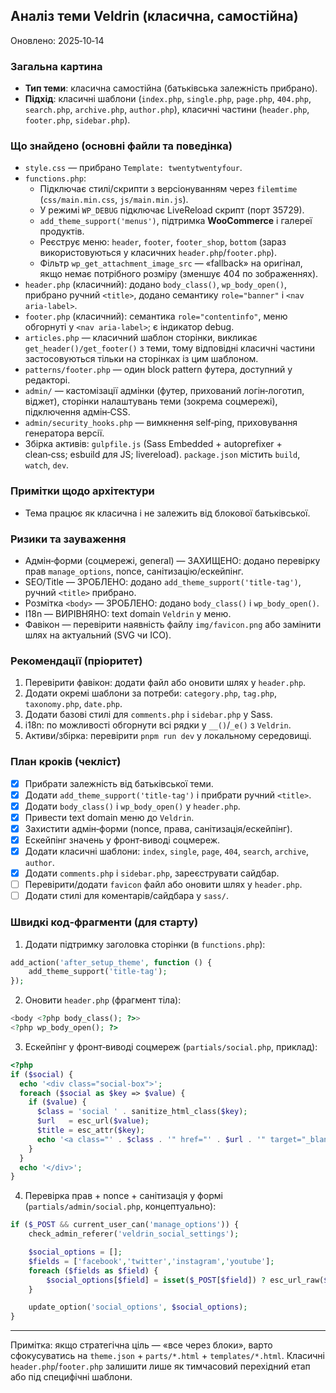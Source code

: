 ## Аналіз теми Veldrin (класична, самостійна)

Оновлено: 2025‑10‑14

### Загальна картина
- **Тип теми**: класична самостійна (батьківська залежність прибрано).
- **Підхід**: класичні шаблони (`index.php`, `single.php`, `page.php`, `404.php`, `search.php`, `archive.php`, `author.php`), класичні частини (`header.php`, `footer.php`, `sidebar.php`).

### Що знайдено (основні файли та поведінка)
- `style.css` — прибрано `Template: twentytwentyfour`.
- `functions.php`:
  - Підключає стилі/скрипти з версіонуванням через `filemtime` (`css/main.min.css`, `js/main.min.js`).
  - У режимі `WP_DEBUG` підключає LiveReload скрипт (порт 35729).
  - `add_theme_support('menus')`, підтримка **WooCommerce** і галереї продуктів.
  - Реєструє меню: `header`, `footer`, `footer_shop`, `bottom` (зараз використовуються у класичних `header.php`/`footer.php`).
  - Фільтр `wp_get_attachment_image_src` — «fallback» на оригінал, якщо немає потрібного розміру (зменшує 404 по зображеннях).
- `header.php` (класичний): додано `body_class()`, `wp_body_open()`, прибрано ручний `<title>`, додано семантику `role="banner"` і `<nav aria-label>`.
- `footer.php` (класичний): семантика `role="contentinfo"`, меню обгорнуті у `<nav aria-label>`; є індикатор debug.
- `articles.php` — класичний шаблон сторінки, викликає `get_header()/get_footer()` з теми, тому відповідні класичні частини застосовуються тільки на сторінках із цим шаблоном.
- `patterns/footer.php` — один block pattern футера, доступний у редакторі.
- `admin/` — кастомізації адмінки (футер, прихований логін‑логотип, віджет), сторінки налаштувань теми (зокрема соцмережі), підключення адмін‑CSS.
- `admin/security_hooks.php` — вимкнення self‑ping, приховування генератора версії.
- Збірка активів: `gulpfile.js` (Sass Embedded + autoprefixer + clean‑css; esbuild для JS; livereload). `package.json` містить `build`, `watch`, `dev`.

### Примітки щодо архітектури
- Тема працює як класична і не залежить від блокової батьківської.

### Ризики та зауваження
- Адмін‑форми (соцмережі, general) — ЗАХИЩЕНО: додано перевірку прав `manage_options`, nonce, санітизацію/ескейпінг.
- SEO/Title — ЗРОБЛЕНО: додано `add_theme_support('title-tag')`, ручний `<title>` прибрано.
- Розмітка `<body>` — ЗРОБЛЕНО: додано `body_class()` і `wp_body_open()`.
- I18n — ВИРІВНЯНО: text domain `Veldrin` у меню.
- Фавікон — перевірити наявність файлу `img/favicon.png` або замінити шлях на актуальний (SVG чи ICO).

### Рекомендації (пріоритет)
1) Перевірити фавікон: додати файл або оновити шлях у `header.php`.
2) Додати окремі шаблони за потреби: `category.php`, `tag.php`, `taxonomy.php`, `date.php`.
3) Додати базові стилі для `comments.php` і `sidebar.php` у Sass.
4) i18n: по можливості обгорнути всі рядки у `__()`/`_e()` з `Veldrin`.
5) Активи/збірка: перевірити `pnpm run dev` у локальному середовищі.

### План кроків (чекліст)
- [x] Прибрати залежність від батьківської теми.
- [x] Додати `add_theme_support('title-tag')` і прибрати ручний `<title>`.
- [x] Додати `body_class()` і `wp_body_open()` у `header.php`.
- [x] Привести text domain меню до `Veldrin`.
- [x] Захистити адмін‑форми (nonce, права, санітизація/ескейпінг).
- [x] Ескейпінг значень у фронт‑виводі соцмереж.
- [x] Додати класичні шаблони: `index`, `single`, `page`, `404`, `search`, `archive`, `author`.
- [x] Додати `comments.php` і `sidebar.php`, зареєструвати сайдбар.
- [ ] Перевірити/додати `favicon` файл або оновити шлях у `header.php`.
- [ ] Додати стилі для коментарів/сайдбара у `sass/`.

### Швидкі код‑фрагменти (для старту)
1) Додати підтримку заголовка сторінки (в `functions.php`):
```php
add_action('after_setup_theme', function () {
    add_theme_support('title-tag');
});
```

2) Оновити `header.php` (фрагмент тіла):
```php
<body <?php body_class(); ?>>
<?php wp_body_open(); ?>
```

3) Ескейпінг у фронт‑виводі соцмереж (`partials/social.php`, приклад):
```php
<?php
if ($social) {
  echo '<div class="social-box">';
  foreach ($social as $key => $value) {
    if ($value) {
      $class = 'social ' . sanitize_html_class($key);
      $url   = esc_url($value);
      $title = esc_attr($key);
      echo '<a class="' . $class . '" href="' . $url . '" target="_blank" title="' . $title . '"></a>';
    }
  }
  echo '</div>';
}
```

4) Перевірка прав + nonce + санітизація у формі (`partials/admin/social.php`, концептуально):
```php
if ($_POST && current_user_can('manage_options')) {
    check_admin_referer('veldrin_social_settings');

    $social_options = [];
    $fields = ['facebook','twitter','instagram','youtube'];
    foreach ($fields as $field) {
        $social_options[$field] = isset($_POST[$field]) ? esc_url_raw($_POST[$field]) : '';
    }

    update_option('social_options', $social_options);
}
```

---

Примітка: якщо стратегічна ціль — «все через блоки», варто сфокусуватись на `theme.json` + `parts/*.html` + `templates/*.html`. Класичні `header.php`/`footer.php` залишити лише як тимчасовий перехідний етап або під специфічні шаблони.


